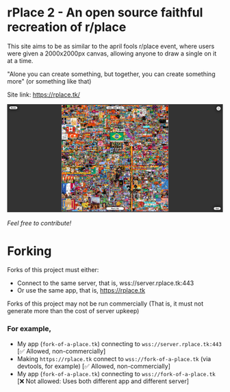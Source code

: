 # rPlace 2 - An open source faithful recreation of r/place

This site aims to be as similar to the april fools r/place event, where users were given a 2000x2000px canvas, allowing anyone to draw a single on it at a time. 

"Alone you can create something, but together, you can create something more" (or something like that)

Site link: https://rplace.tk/

![https://rplace.tk running on firefox as of 18/4/2022](site_demo.png)

*Feel free to contribute!*




# Forking

Forks of this project must either:
- Connect to the same server, that is, wss://server.rplace.tk:443
- Or use the same app, that is, https://rplace.tk

Forks of this project may not be run commercially (That is, it must not generate more than the cost of server upkeep)

### For example,

- My app (`fork-of-a-place.tk`) connecting to `wss://server.rplace.tk:443` [✅ Allowed, non-commercially]
- Making `https://rplace.tk` connect to `wss://fork-of-a-place.tk` (via devtools, for example) [✅ Allowed, non-commercially]
- My app (`fork-of-a-place.tk`) connecting to `wss://fork-of-a-place.tk` [❌ Not allowed: Uses both different app and different server]

